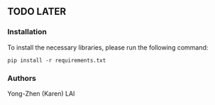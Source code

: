 ## TODO LATER

### Installation
To install the necessary libraries, please run the following command:
```
pip install -r requirements.txt
```

### Authors
Yong-Zhen (Karen) LAI
